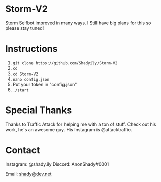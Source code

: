 # Storm-V2
Storm Selfbot improved in many ways.
I Still have big plans for this so please stay tuned!

# Instructions

1. ```git clone https://github.com/Shadyily/Storm-V2```
2. ```cd```
3. ```cd Storm-V2```
4. ```nano config.json```
5. Put your token in "config.json"
6. ```./start```

# Special Thanks

Thanks to Traffic Attack for helping me with
a ton of stuff. Check out his work, he's an awesome guy.
His Instagram is @attacktraffic.

# Contact

Instagram: @shady.ily
Discord: AnonShady#0001

Email: shady@dev.net
